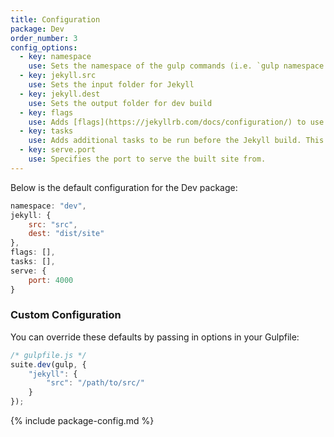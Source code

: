```yaml
---
title: Configuration
package: Dev
order_number: 3
config_options:
  - key: namespace
    use: Sets the namespace of the gulp commands (i.e. `gulp namespace:command`)
  - key: jekyll.src
    use: Sets the input folder for Jekyll
  - key: jekyll.dest
    use: Sets the output folder for dev build
  - key: flags
    use: Adds [flags](https://jekyllrb.com/docs/configuration/) to use with the Jekyll build command (e.g. "--drafts").
  - key: tasks
    use: Adds additional tasks to be run before the Jekyll build. This is useful for reducing build time in Jekyll.
  - key: serve.port
    use: Specifies the port to serve the built site from.
---
```

Below is the default configuration for the Dev package:

```js
namespace: "dev",
jekyll: {
    src: "src",
    dest: "dist/site"
},
flags: [],
tasks: [],
serve: {
    port: 4000
}
```

### Custom Configuration

You can override these defaults by passing in options in your Gulpfile:

```js
/* gulpfile.js */
suite.dev(gulp, {
    "jekyll": {
        "src": "/path/to/src/"
    }
});
```

{% include package-config.md %}

